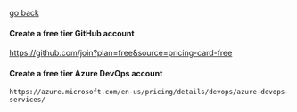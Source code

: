 [go back](../README.md)


#### Create a free tier GitHub account 
   
   https://github.com/join?plan=free&source=pricing-card-free

#### Create a free tier Azure DevOps account 
    
    https://azure.microsoft.com/en-us/pricing/details/devops/azure-devops-services/
